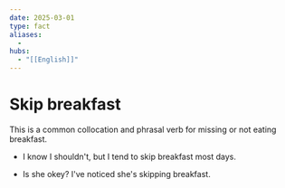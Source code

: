 ```yaml
---
date: 2025-03-01
type: fact
aliases:
  -
hubs:
  - "[[English]]"
---
```


# Skip breakfast

This is a common collocation and phrasal verb for missing or not eating breakfast.

- I know I shouldn't, but I tend to skip breakfast most days.

- Is she okey? I've noticed she's skipping breakfast.

